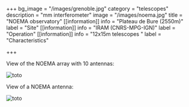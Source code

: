 +++
bg_image = "/images/grenoble.jpg"
category = "telescopes"
description = "mm interferometer"
image = "/images/noema.jpg"
title = "NOEMA observatory"
[[information]]
info = "Plateau de Bure (2550m)"
label = "Site"
[[information]]
info = "IRAM (CNRS-MPG-IGN)"
label = "Operation"
[[information]]
info = "12x15m telescopes "
label = "Characteristics"

+++

View of the NOEMA array with 10 antennas: 

![toto](/images/noema.jpg)

View of a NOEMA antenna:

![toto](/images/noema_2.jpg)
